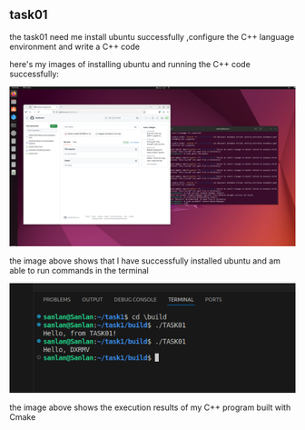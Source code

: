 ## task01
the task01 need me install ubuntu successfully ,configure the C++ language environment and write a C++ code

here's my images of installing ubuntu and running the C++ code successfully:

![installation of ubuntu](./images/installaation_of_ubuntu.png)

the image above shows that I have successfully installed ubuntu and am able to run commands in the terminal

![success of running the code](./images/successful_running.png)

the image above shows the execution results of my C++ program built with Cmake
